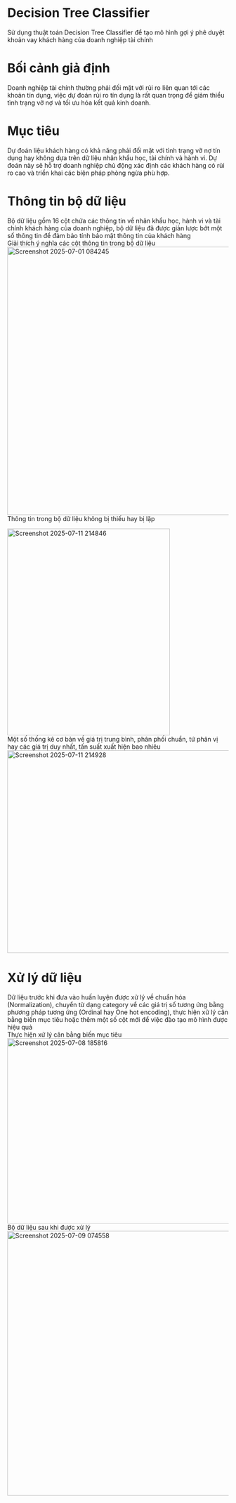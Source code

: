 # Decision Tree Classifier
Sử dụng thuật toán Decision Tree Classifier để tạo mô hình gợi ý phê duyệt khoản vay khách hàng của doanh nghiệp tài chính

# Bối cảnh giả định
Doanh nghiệp tài chính thường phải đối mặt với rủi ro liên quan tới các khoản tín dụng,
việc dự đoán rủi ro tín dụng là rất quan trọng để giảm thiểu tình trạng vỡ nợ và tối ưu hóa kết quả kinh doanh.

# Mục tiêu
Dự đoán liệu khách hàng có khả năng phải đối mặt với tình trạng vỡ nợ tín dụng hay không dựa trên dữ liệu nhân khẩu học, tài chính và hành vi. Dự đoán này sẽ hỗ trợ doanh nghiệp chủ động xác định các khách hàng có rủi ro cao và triển khai các biện pháp phòng ngừa phù hợp.

# Thông tin bộ dữ liệu
Bộ dữ liệu gồm 16 cột chứa các thông tin về nhân khẩu học, hành vi và tài chính khách hàng của doanh nghiệp, bộ dữ liệu đã được giản lược bớt một số thông tin để đảm bảo tính bảo mật thông tin của khách hàng <br/>
Giải thích ý nghĩa các cột thông tin trong bộ dữ liệu
<img width="1080" height="611" alt="Screenshot 2025-07-01 084245" src="https://github.com/user-attachments/assets/a1b709dc-4302-4114-9a30-30a5a81489d4" />
<br/>
Thông tin trong bộ dữ liệu không bị thiếu hay bị lặp <br/>

<img width="370" height="471" alt="Screenshot 2025-07-11 214846" src="https://github.com/user-attachments/assets/fc239024-de4a-4e44-9794-ef70403e6220" /> 
<br/>
Một số thống kê cơ bản về giá trị trung bình, phân phối chuẩn, tứ phân vị hay các giá trị duy nhất, tấn suất xuất hiện bao nhiêu
<img width="718" height="462" alt="Screenshot 2025-07-11 214928" src="https://github.com/user-attachments/assets/f1c78f90-4a30-4804-a0c7-4a9a7d9a5158" />

# Xử lý dữ liệu
Dữ liệu trước khi đưa vào huấn luyện được xử lý về chuẩn hóa (Normalization), chuyển từ dạng category về các giá trị số tương ứng bằng phương pháp tương ứng (Ordinal hay One hot encoding), thực hiện xử lý cân bằng biến mục tiêu hoặc thêm một số cột mới để việc đào tạo mô hình được hiệu quả <br/>
Thực hiện xử lý cân bằng biến mục tiêu
<img width="1021" height="422" alt="Screenshot 2025-07-08 185816" src="https://github.com/user-attachments/assets/36d04214-a9ae-4955-80a0-4a95621e9b72" />
Bộ dữ liệu sau khi được xử lý
<img width="553" height="603" alt="Screenshot 2025-07-09 074558" src="https://github.com/user-attachments/assets/8a324f67-1118-45cc-b2f8-639e75c96af0" />
